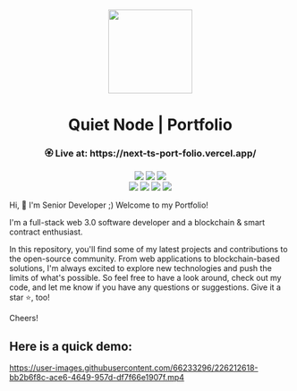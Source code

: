 <p align="center">
<br />
<a href="https://next-ts-port-folio.vercel.app/"><img src="https://github.com/webmaster1225/portfolio-v2/blob/main/public/quiet-node.ico?raw=true" width="150" alt=""/></a>
<h1 align="center">Quiet Node | Portfolio </h1>
</p>

<h3 align="center"> 🏵️ Live at: https://next-ts-port-folio.vercel.app/ </h3>

<div align="center">

![](https://img.shields.io/badge/TypeScript-5.1.3-blue?style=flat-square&logo=typescript)
![](https://img.shields.io/badge/React.js-18.2.0-blue?style=flat-square&logo=react)
![](https://img.shields.io/badge/Next.js-13.4.5-blue?style=flat-square&logo=next.js) <br />
![](https://img.shields.io/badge/Tailwindcss-3.3.2-blue?style=flat-square&logo=tailwindcss)
![](https://img.shields.io/badge/FramerMotion-10.2.5-blue?style=flat-square&logo=framer)
![](https://img.shields.io/badge/Figma-116.7.103-blue?style=flat-square&logo=figma)
![](https://img.shields.io/badge/Vercel-28.15.3-blue?style=flat-square&logo=vercel)

</div>

Hi, 👋 I'm Senior Developer ;) Welcome to my Portfolio!

I'm a full-stack web 3.0 software developer and a blockchain & smart contract enthusiast.

In this repository, you'll find some of my latest projects and contributions to the open-source community. From web applications to blockchain-based solutions, I'm always excited to explore new technologies and push the limits of what's possible. So feel free to have a look around, check out my code, and let me know if you have any questions or suggestions. Give it a star ⭐️, too!

Cheers!

## Here is a quick demo:

https://user-images.githubusercontent.com/66233296/226212618-bb2b6f8c-ace6-4649-957d-df7f66e1907f.mp4
